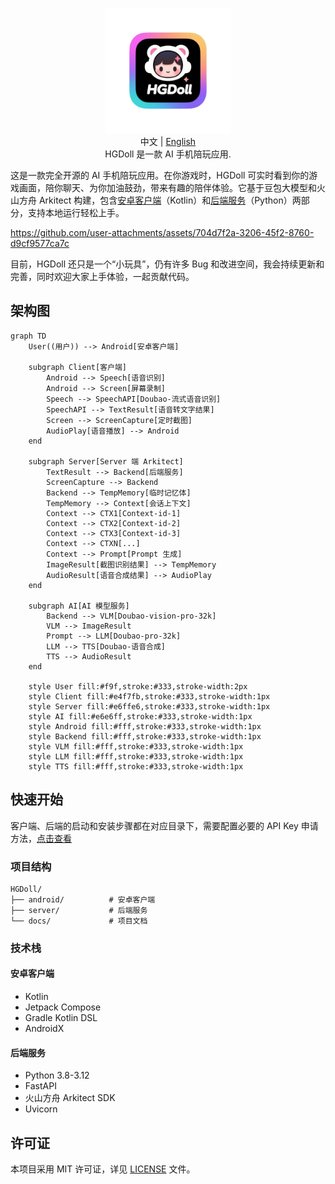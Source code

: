 <p align="center">
  <img src="https://raw.githubusercontent.com/521xueweihan/HGDoll/refs/heads/main/docs/assets/icon.png" width='200'/>
  <br>中文 | <a href="docs/README_en.md">English</a>
  <br>HGDoll 是一款 AI 手机陪玩应用.
</p>

这是一款完全开源的 AI 手机陪玩应用。在你游戏时，HGDoll 可实时看到你的游戏画面，陪你聊天、为你加油鼓劲，带来有趣的陪伴体验。它基于豆包大模型和火山方舟 Arkitect 构建，包含[安卓客户端](android/README.md)（Kotlin）和[后端服务](server/README.md)（Python）两部分，支持本地运行轻松上手。

https://github.com/user-attachments/assets/704d7f2a-3206-45f2-8760-d9cf9577ca7c

目前，HGDoll 还只是一个“小玩具”，仍有许多 Bug 和改进空间，我会持续更新和完善，同时欢迎大家上手体验，一起贡献代码。

## 架构图

```mermaid
graph TD
    User((用户)) --> Android[安卓客户端]
    
    subgraph Client[客户端]
        Android --> Speech[语音识别]
        Android --> Screen[屏幕录制]
        Speech --> SpeechAPI[Doubao-流式语音识别]
        SpeechAPI --> TextResult[语音转文字结果]
        Screen --> ScreenCapture[定时截图]
        AudioPlay[语音播放] --> Android
    end
    
    subgraph Server[Server 端 Arkitect]
        TextResult --> Backend[后端服务]
        ScreenCapture --> Backend
        Backend --> TempMemory[临时记忆体]
        TempMemory --> Context[会话上下文]
        Context --> CTX1[Context-id-1]
        Context --> CTX2[Context-id-2]
        Context --> CTX3[Context-id-3]
        Context --> CTXN[...]
        Context --> Prompt[Prompt 生成]
        ImageResult[截图识别结果] --> TempMemory
        AudioResult[语音合成结果] --> AudioPlay
    end
    
    subgraph AI[AI 模型服务]
        Backend --> VLM[Doubao-vision-pro-32k]
        VLM --> ImageResult
        Prompt --> LLM[Doubao-pro-32k]
        LLM --> TTS[Doubao-语音合成]
        TTS --> AudioResult
    end

    style User fill:#f9f,stroke:#333,stroke-width:2px
    style Client fill:#e4f7fb,stroke:#333,stroke-width:1px
    style Server fill:#e6ffe6,stroke:#333,stroke-width:1px
    style AI fill:#e6e6ff,stroke:#333,stroke-width:1px
    style Android fill:#fff,stroke:#333,stroke-width:1px
    style Backend fill:#fff,stroke:#333,stroke-width:1px
    style VLM fill:#fff,stroke:#333,stroke-width:1px
    style LLM fill:#fff,stroke:#333,stroke-width:1px
    style TTS fill:#fff,stroke:#333,stroke-width:1px
```


## 快速开始

客户端、后端的启动和安装步骤都在对应目录下，需要配置必要的 API Key 申请方法，[点击查看](docs/key.md)

### 项目结构

```
HGDoll/
├── android/          # 安卓客户端
├── server/           # 后端服务
└── docs/             # 项目文档
```

### 技术栈

#### 安卓客户端
- Kotlin
- Jetpack Compose
- Gradle Kotlin DSL
- AndroidX

#### 后端服务
- Python 3.8-3.12
- FastAPI
- 火山方舟 Arkitect SDK
- Uvicorn


## 许可证

本项目采用 MIT 许可证，详见 [LICENSE](LICENSE) 文件。
